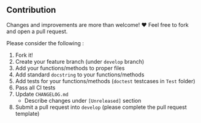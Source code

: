 ## Contribution			

Changes and improvements are more than welcome! ❤️ Feel free to fork and open a pull request.		


Please consider the following :


1. Fork it!
2. Create your feature branch (under `develop` branch)
3. Add your functions/methods to proper files
4. Add standard `docstring` to your functions/methods
5. Add tests for your functions/methods (`doctest` testcases in `Test` folder)
6. Pass all CI tests
7. Update `CHANGELOG.md`
	- Describe changes under `[Unreleased]` section
8. Submit a pull request into `develop` (please complete the pull request template)
